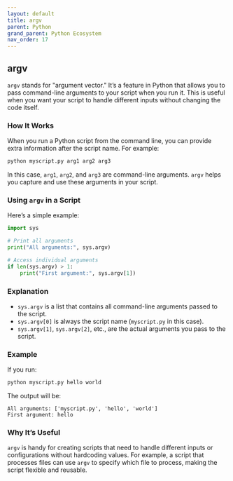 ```yaml
---
layout: default
title: argv
parent: Python
grand_parent: Python Ecosystem
nav_order: 17
---
```


## argv
`argv` stands for "argument vector." It’s a feature in Python that allows you to pass command-line arguments to your script when you run it. This is useful when you want your script to handle different inputs without changing the code itself.

### How It Works

When you run a Python script from the command line, you can provide extra information after the script name. For example:

```bash
python myscript.py arg1 arg2 arg3
```

In this case, `arg1`, `arg2`, and `arg3` are command-line arguments. `argv` helps you capture and use these arguments in your script.

### Using `argv` in a Script

Here’s a simple example:

```python
import sys

# Print all arguments
print("All arguments:", sys.argv)

# Access individual arguments
if len(sys.argv) > 1:
    print("First argument:", sys.argv[1])
```

### Explanation

- `sys.argv` is a list that contains all command-line arguments passed to the script.
- `sys.argv[0]` is always the script name (`myscript.py` in this case).
- `sys.argv[1]`, `sys.argv[2]`, etc., are the actual arguments you pass to the script.

### Example

If you run:

```bash
python myscript.py hello world
```

The output will be:

```
All arguments: ['myscript.py', 'hello', 'world']
First argument: hello
```

### Why It’s Useful

`argv` is handy for creating scripts that need to handle different inputs or configurations without hardcoding values. For example, a script that processes files can use `argv` to specify which file to process, making the script flexible and reusable.